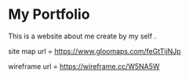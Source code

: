 
# My Portfolio

This is a website about me create by my self .


site map url = https://www.gloomaps.com/feGtTijNJp

wireframe url = https://wireframe.cc/W5NA5W

